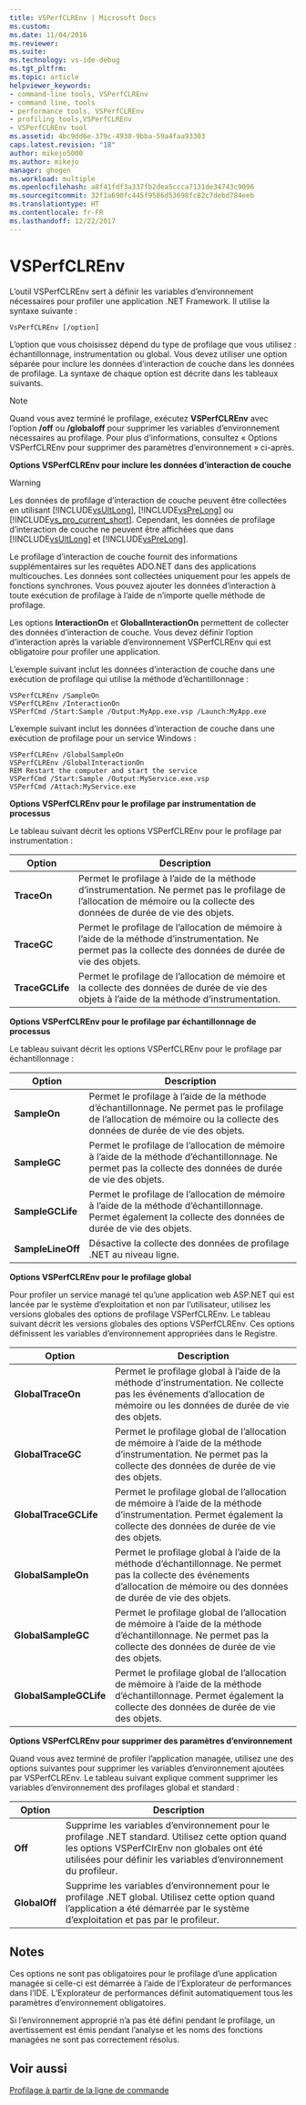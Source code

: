 ```yaml
---
title: VSPerfCLREnv | Microsoft Docs
ms.custom: 
ms.date: 11/04/2016
ms.reviewer: 
ms.suite: 
ms.technology: vs-ide-debug
ms.tgt_pltfrm: 
ms.topic: article
helpviewer_keywords:
- command-line tools, VSPerfCLREnv
- command line, tools
- performance tools, VSPerfCLREnv
- profiling tools,VSPerfCLREnv
- VSPerfCLREnv tool
ms.assetid: 4bc9dd6e-379c-4930-9bba-59a4faa93303
caps.latest.revision: "18"
author: mikejo5000
ms.author: mikejo
manager: ghogen
ms.workload: multiple
ms.openlocfilehash: a8f41fdf3a337fb2dea5ccca7131de34743c9096
ms.sourcegitcommit: 32f1a690fc445f9586d53698fc82c7debd784eeb
ms.translationtype: HT
ms.contentlocale: fr-FR
ms.lasthandoff: 12/22/2017
---
```

# <a name="vsperfclrenv"></a>VSPerfCLREnv
L’outil VSPerfCLREnv sert à définir les variables d’environnement nécessaires pour profiler une application .NET Framework. Il utilise la syntaxe suivante :  
  
```  
VsPerfCLREnv [/option]  
```  
  
 L’option que vous choisissez dépend du type de profilage que vous utilisez : échantillonnage, instrumentation ou global. Vous devez utiliser une option séparée pour inclure les données d’interaction de couche dans les données de profilage. La syntaxe de chaque option est décrite dans les tableaux suivants.  
  
> [!NOTE]
>  Quand vous avez terminé le profilage, exécutez **VSPerfCLREnv** avec l’option **/off** ou **/globaloff** pour supprimer les variables d’environnement nécessaires au profilage. Pour plus d’informations, consultez « Options VSPerfCLREnv pour supprimer des paramètres d’environnement » ci-après.  
  
 **Options VSPerfCLREnv pour inclure les données d’interaction de couche**  
  
> [!WARNING]
>  Les données de profilage d’interaction de couche peuvent être collectées en utilisant [!INCLUDE[vsUltLong](../code-quality/includes/vsultlong_md.md)], [!INCLUDE[vsPreLong](../code-quality/includes/vsprelong_md.md)] ou [!INCLUDE[vs_pro_current_short](../profiling/includes/vs_pro_current_short_md.md)]. Cependant, les données de profilage d’interaction de couche ne peuvent être affichées que dans [!INCLUDE[vsUltLong](../code-quality/includes/vsultlong_md.md)] et [!INCLUDE[vsPreLong](../code-quality/includes/vsprelong_md.md)].  
  
 Le profilage d’interaction de couche fournit des informations supplémentaires sur les requêtes ADO.NET dans des applications multicouches. Les données sont collectées uniquement pour les appels de fonctions synchrones. Vous pouvez ajouter les données d’interaction à toute exécution de profilage à l’aide de n’importe quelle méthode de profilage.  
  
 Les options **InteractionOn** et **GlobalInteractionOn** permettent de collecter des données d’interaction de couche. Vous devez définir l’option d’interaction après la variable d’environnement VSPerfCLREnv qui est obligatoire pour profiler une application.  
  
 L’exemple suivant inclut les données d’interaction de couche dans une exécution de profilage qui utilise la méthode d’échantillonnage :  
  
```  
VSPerfCLREnv /SampleOn  
VSPerfCLREnv /InteractionOn  
VSPerfCmd /Start:Sample /Output:MyApp.exe.vsp /Launch:MyApp.exe  
```  
  
 L’exemple suivant inclut les données d’interaction de couche dans une exécution de profilage pour un service Windows :  
  
```  
VSPerfCLREnv /GlobalSampleOn  
VSPerfCLREnv /GlobalInteractionOn  
REM Restart the computer and start the service  
VSPerfCmd /Start:Sample /Output:MyService.exe.vsp   
VSPerfCmd /Attach:MyService.exe  
```  
  
 **Options VSPerfCLREnv pour le profilage par instrumentation de processus**  
  
 Le tableau suivant décrit les options VSPerfCLREnv pour le profilage par instrumentation :  
  
|Option|Description|  
|------------|-----------------|  
|**TraceOn**|Permet le profilage à l’aide de la méthode d’instrumentation. Ne permet pas le profilage de l’allocation de mémoire ou la collecte des données de durée de vie des objets.|  
|**TraceGC**|Permet le profilage de l’allocation de mémoire à l’aide de la méthode d’instrumentation. Ne permet pas la collecte des données de durée de vie des objets.|  
|**TraceGCLife**|Permet le profilage de l’allocation de mémoire et la collecte des données de durée de vie des objets à l’aide de la méthode d’instrumentation.|  
  
 **Options VSPerfCLREnv pour le profilage par échantillonnage de processus**  
  
 Le tableau suivant décrit les options VSPerfCLREnv pour le profilage par échantillonnage :  
  
|Option|Description|  
|------------|-----------------|  
|**SampleOn**|Permet le profilage à l’aide de la méthode d’échantillonnage. Ne permet pas le profilage de l’allocation de mémoire ou la collecte des données de durée de vie des objets.|  
|**SampleGC**|Permet le profilage de l’allocation de mémoire à l’aide de la méthode d’échantillonnage. Ne permet pas la collecte des données de durée de vie des objets.|  
|**SampleGCLife**|Permet le profilage de l’allocation de mémoire à l’aide de la méthode d’échantillonnage. Permet également la collecte des données de durée de vie des objets.|  
|**SampleLineOff**|Désactive la collecte des données de profilage .NET au niveau ligne.|  
  
 **Options VSPerfCLREnv pour le profilage global**  
  
 Pour profiler un service managé tel qu’une application web ASP.NET qui est lancée par le système d’exploitation et non par l’utilisateur, utilisez les versions globales des options de profilage VSPerfCLREnv. Le tableau suivant décrit les versions globales des options VSPerfCLREnv. Ces options définissent les variables d’environnement appropriées dans le Registre.  
  
|Option|Description|  
|------------|-----------------|  
|**GlobalTraceOn**|Permet le profilage global à l’aide de la méthode d’instrumentation. Ne collecte pas les événements d’allocation de mémoire ou les données de durée de vie des objets.|  
|**GlobalTraceGC**|Permet le profilage global de l’allocation de mémoire à l’aide de la méthode d’instrumentation. Ne permet pas la collecte des données de durée de vie des objets.|  
|**GlobalTraceGCLife**|Permet le profilage global de l’allocation de mémoire à l’aide de la méthode d’instrumentation. Permet également la collecte des données de durée de vie des objets.|  
|**GlobalSampleOn**|Permet le profilage global à l’aide de la méthode d’échantillonnage. Ne permet pas la collecte des événements d’allocation de mémoire ou des données de durée de vie des objets.|  
|**GlobalSampleGC**|Permet le profilage global de l’allocation de mémoire à l’aide de la méthode d’échantillonnage. Ne permet pas la collecte des données de durée de vie des objets.|  
|**GlobalSampleGCLife**|Permet le profilage global de l’allocation de mémoire à l’aide de la méthode d’échantillonnage. Permet également la collecte des données de durée de vie des objets.|  
  
 **Options VSPerfCLREnv pour supprimer des paramètres d’environnement**  
  
 Quand vous avez terminé de profiler l’application managée, utilisez une des options suivantes pour supprimer les variables d’environnement ajoutées par VSPerfCLREnv. Le tableau suivant explique comment supprimer les variables d’environnement des profilages global et standard :  
  
|Option|Description|  
|------------|-----------------|  
|**Off**|Supprime les variables d’environnement pour le profilage .NET standard. Utilisez cette option quand les options VSPerfClrEnv non globales ont été utilisées pour définir les variables d’environnement du profileur.|  
|**GlobalOff**|Supprime les variables d’environnement pour le profilage .NET global. Utilisez cette option quand l’application a été démarrée par le système d’exploitation et pas par le profileur.|  
  
## <a name="remarks"></a>Notes  
 Ces options ne sont pas obligatoires pour le profilage d’une application managée si celle-ci est démarrée à l’aide de l’Explorateur de performances dans l’IDE. L’Explorateur de performances définit automatiquement tous les paramètres d’environnement obligatoires.  
  
 Si l’environnement approprié n’a pas été défini pendant le profilage, un avertissement est émis pendant l’analyse et les noms des fonctions managées ne sont pas correctement résolus.  
  
## <a name="see-also"></a>Voir aussi  
 [Profilage à partir de la ligne de commande](../profiling/using-the-profiling-tools-from-the-command-line.md)